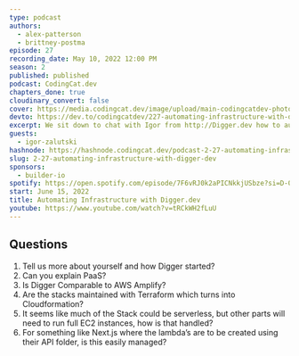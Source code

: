 ```yaml
---
type: podcast
authors:
  - alex-patterson
  - brittney-postma
episode: 27
recording_date: May 10, 2022 12:00 PM
season: 2
published: published
podcast: CodingCat.dev
chapters_done: true
cloudinary_convert: false
cover: https://media.codingcat.dev/image/upload/main-codingcatdev-photo/automating_infrastructuring_digger.jpg
devto: https://dev.to/codingcatdev/227-automating-infrastructure-with-diggerdev-47l2
excerpt: We sit down to chat with Igor from http://Digger.dev how to automate all of your infrastructure needs on AWS. The goal of Digger is to make AWS simple!
guests:
  - igor-zalutski
hashnode: https://hashnode.codingcat.dev/podcast-2-27-automating-infrastructure-with-digger-dev
slug: 2-27-automating-infrastructure-with-digger-dev
sponsors:
  - builder-io
spotify: https://open.spotify.com/episode/7F6vRJ0k2aPICNkkjUSbze?si=D-0ouo9CRaWYzAAlGG5YnQ
start: June 15, 2022
title: Automating Infrastructure with Digger.dev
youtube: https://www.youtube.com/watch?v=tRCkWH2fLuU
---
```


## Questions

1. Tell us more about yourself and how Digger started?
2. Can you explain PaaS?
3. Is Digger Comparable to AWS Amplify?
4. Are the stacks maintained with Terraform which turns into Cloudformation?
5. It seems like much of the Stack could be serverless, but other parts will need to run full EC2 instances, how is that handled?
6. For something like Next.js where the lambda’s are to be created using their API folder, is this easily managed?
